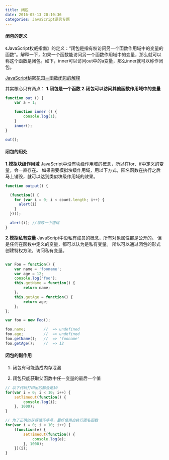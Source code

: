```yaml
---
title: 闭包
date: 2016-05-13 20:10:36
categories: JavaScript语言专题
---
```


#### 闭包的定义
《JavaScript权威指南》的定义：“闭包是指有权访问另一个函数作用域中的变量的函数”。解释一下，如果一个函数能访问另一个函数作用域中的变量，那么就可以称这个函数是闭包。如下，inner可以访问out中的a变量，那么inner就可以称作闭包。

[JavaScript秘密花园－函数闭包的解释](http://bonsaiden.github.io/JavaScript-Garden/zh/#function)

其实核心只有两点：
**1.闭包是一个函数**
**2.闭包可以访问其他函数作用域中的变量**

``` js
function out () {
    var a = 1;

    function inner () {
        console.log(1);
    }
    inner();
}

out();
```

#### 闭包的用处
**1.模拟块级作用域**
JavaScript中没有块级作用域的概念，所以在for、if中定义的变量，会一直存在。
如果需要模拟块级作用域，用以下方式，匿名函数在执行之后马上销毁，就可以达到类似块级作用域的效果。
```js
function output() {

  (function() {
    for (var i = 0; i < count.length; i++) {
      alert(i)
    }
  })();

  alert(i); //导致一个错误
}
```

**2.模拟私有变量**
JavaScript中没私有成员的概念，所有对象属性都是公开的。
但是任何在函数中定义的变量，都可以认为是私有变量。
所以可以通过闭包的形式创建特权方法，访问私有变量。
```js

var Foo = function() {
    var name = 'fooname';
    var age = 12;
    console.log('foo');
    this.getName = function() {
        return name;
    };
    this.getAge = function() {
        return age;
    };
};

var foo = new Foo();

foo.name;        //  => undefined
foo.age;         //  => undefined
foo.getName();   //  => 'fooname'
foo.getAge();    //  => 12

```

#### 闭包的副作用
1. 闭包有可能造成内存泄漏

2. 闭包只能获取父函数中任一变量的最后一个值
```js
// 以下代码打印出的都会是10
for(var i = 0; i < 10; i++) {
    setTimeout(function() {
        console.log(i);  
    }, 1000);
}

// 为了正确的获得循环序号，最好使用自执行匿名函数
for(var i = 0; i < 10; i++) {
    (function(e) {
        setTimeout(function() {
            console.log(e);  
        }, 1000);
    })(i);
}

```
